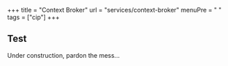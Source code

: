 +++
title = "Context Broker"
url = "services/context-broker"
menuPre = "<i class='fas fa-sitemap'></i> "
tags = ["cip"]
+++

## Test

Under construction, pardon the mess...
